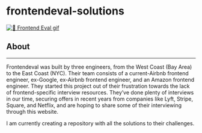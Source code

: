 # frontendeval-solutions
[<img src="https://github.com/bluzeey/frontendeval-solutions/blob/main/intro.gif" alt="👋 Frontend Eval gif" title="👋 Check out frontendeval solutions"/>](https://sahil-maheshwari.com/)
## About
<hr/>
Frontendeval was built by three engineers, from the West Coast (Bay Area) to the East Coast (NYC). Their team consists of a current-Airbnb frontend engineer, ex-Google, ex-Airbnb frontend engineer, and an Amazon frontend engineer. They started this project out of their frustration towards the lack of frontend-specific interview resources. They’ve done plenty of interviews in our time, securing offers in recent years from companies like Lyft, Stripe, Square, and Netflix, and are hoping to share some of their interviewing through this website.

I am currently creating a repository with all the solutions to their challenges. 
